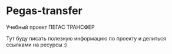 # Pegas-transfer
 Учебный проект ПЕГАС ТРАНСФЕР
 
Тут буду писать полезную информацию по проекту и делиться ссылками на ресурсы :)
